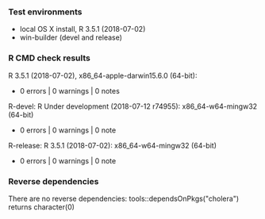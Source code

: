### Test environments

* local OS X install, R 3.5.1 (2018-07-02)
* win-builder (devel and release)


### R CMD check results

R 3.5.1 (2018-07-02), x86_64-apple-darwin15.6.0 (64-bit):

* 0 errors | 0 warnings | 0 notes


R-devel: R Under development (2018-07-12 r74955): x86_64-w64-mingw32 (64-bit)

* 0 errors | 0 warnings | 0 note


R-release: R 3.5.1 (2018-07-02): x86_64-w64-mingw32 (64-bit)

* 0 errors | 0 warnings | 0 note


### Reverse dependencies

There are no reverse dependencies: 
  tools::dependsOnPkgs("cholera") returns character(0)
